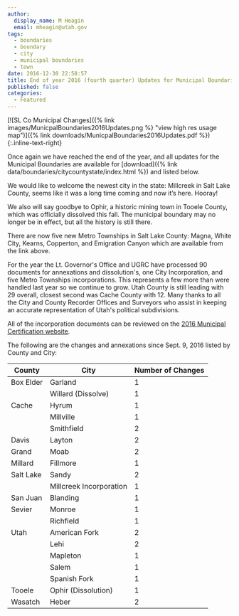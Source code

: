 ```yaml
---
author:
  display_name: M Heagin
  email: mheagin@utah.gov
tags:
  - boundaries
  - boundary
  - city
  - municipal boundaries
  - town
date: 2016-12-30 22:58:57
title: End of year 2016 (fourth quarter) Updates for Municipal Boundaries
published: false
categories:
  - Featured
---
```

[![SL Co Municipal Changes]({% link images/MunicpalBoundaries2016Updates.png %} "view high res usage map")]({% link downloads/MunicpalBoundaries2016Updates.pdf %}){:.inline-text-right}

Once again we have reached the end of the year, and all updates for the Municipal Boundaries are available for [download]({% link data/boundaries/citycountystate/index.html %}) and listed below.

We would like to welcome the newest city in the state: Millcreek in Salt Lake County, seems like it was a long time coming and now it’s here. Hooray!

We also will say goodbye to Ophir, a historic mining town in Tooele County, which was officially dissolved this fall. The municipal boundary may no longer be in effect, but all the history is still there.

There are now five new Metro Townships in Salt Lake County: Magna, White City, Kearns, Copperton, and Emigration Canyon which are available from the link above.

For the year the Lt. Governor's Office and UGRC have processed 90 documents for annexations and dissolution's, one City Incorporation, and five Metro Townships incorporations. This represents a few more than were handled last year so we continue to grow. Utah County is still leading with 29 overall, closest second was Cache County with 12. Many thanks to all the City and County Recorder Offices and Surveyors who assist in keeping an accurate representation of Utah's political subdivisions.

All of the incorporation documents can be reviewed on the [2016 Municipal Certification
website](https://municert.utah.gov/2016-certifications).

The following are the changes and annexations since Sept. 9, 2016 listed by County and City:

| County | City | Number of Changes |
| --- | --- | --- |
| Box Elder | Garland | 1 |
| | Willard (Dissolve) | 1 |
| Cache | Hyrum | 1 |
| | Millville | 1 |
| | Smithfield | 2 |
| Davis | Layton | 2 |
| Grand | Moab | 2 |
| Millard | Fillmore  | 1 |
| Salt Lake | Sandy | 2 |
| | Millcreek Incorporation | 1 |
| San Juan | Blanding | 1 |
| Sevier | Monroe | 1 |
| | Richfield | 1 |
| Utah | American Fork | 2 |
| | Lehi | 2 |
| | Mapleton | 1 |
| | Salem  | 1 |
| | Spanish Fork | 1 |
| Tooele | Ophir (Dissolution) | 1 |
| Wasatch | Heber | 2 |
